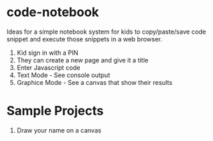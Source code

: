 # code-notebook

Ideas for a simple notebook system for kids to copy/paste/save code snippet and execute those snippets in a web browser. 

1) Kid sign in with a PIN
2) They can create a new page and give it a title
3) Enter Javascript code
4) Text Mode - See console output
5) Graphice Mode - See a canvas that show their results

# Sample Projects

1) Draw your name on a canvas


